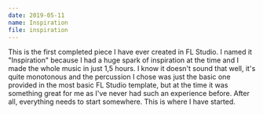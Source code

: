 ```yaml
---
date: 2019-05-11
name: Inspiration
file: inspiration
---
```


This is the first completed piece I have ever created in FL Studio. I named it "Inspiration" because I had a huge spark of inspiration at the time and I made the whole music in just 1,5 hours. I know it doesn't sound that well, it's quite monotonous and the percussion I chose was just the basic one provided in the most basic FL Studio template, but at the time it was something great for me as I've never had such an experience before. After all, everything needs to start somewhere. This is where I have started.